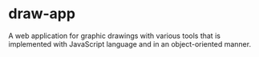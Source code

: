# draw-app
A web application for graphic drawings with various tools that is implemented with JavaScript language and in an object-oriented manner.
